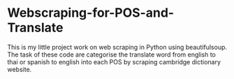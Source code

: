 # Webscraping-for-POS-and-Translate
This is my little project work on web scraping in Python using beautifulsoup.
The task of these code are categorise the translate word from english to thai or spanish to english into each POS by scraping cambridge dictionary website.
